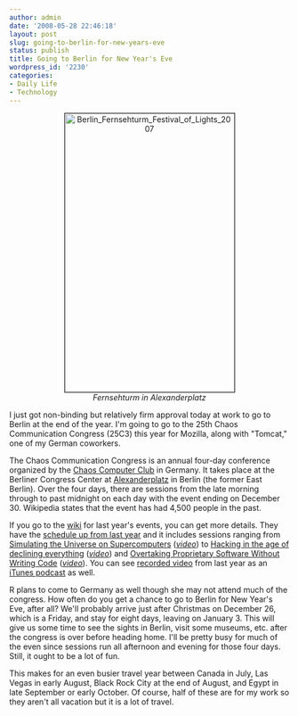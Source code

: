 ```yaml
---
author: admin
date: '2008-05-28 22:46:18'
layout: post
slug: going-to-berlin-for-new-years-eve
status: publish
title: Going to Berlin for New Year's Eve
wordpress_id: '2230'
categories:
- Daily Life
- Technology
---
```

<p align="center"><a href="http://www.flickr.com/photos/albill/2532538035/" title="Berlin_Fernsehturm_Festival_of_Lights_2007 by albill, on Flickr"><img src="http://farm3.static.flickr.com/2125/2532538035_fe13c3fbdc.jpg" border="1" width="305" height="500" alt="Berlin_Fernsehturm_Festival_of_Lights_2007" /></a><br><em>Fernsehturm in Alexanderplatz</em></p> I just got non-binding but relatively firm approval today at work to go to Berlin at the end of the year. I'm going to go to the 25th Chaos Communication Congress (25C3) this year for Mozilla, along with "Tomcat," one of my German coworkers.

The Chaos Communication Congress is an annual four-day conference organized by the <a href="http://en.wikipedia.org/wiki/Chaos_Computer_Club">Chaos Computer Club</a> in Germany. It takes place at the Berliner Congress Center at <a href="http://en.wikipedia.org/wiki/Alexanderplatz">Alexanderplatz</a> in Berlin (the former East Berlin). Over the four days, there are sessions from the late morning through to past midnight on each day with the event ending on December 30. Wikipedia states that the event has had 4,500 people in the past.

If you go to the <a href="http://events.ccc.de/congress/2007/Main_Page">wiki</a> for last year's events, you can get more details. They have the <a href="http://events.ccc.de/congress/2007/Fahrplan/">schedule up from last year</a> and it includes sessions ranging from <a href="http://events.ccc.de/congress/2007/Fahrplan/events/2155.en.html">Simulating the Universe on Supercomputers</a> (<a href="http://chaosradio.ccc.de/24c3_m4v_2155.html"><em>video</em></a>) to <a href="http://events.ccc.de/congress/2007/Fahrplan/events/2272.en.html">Hacking in the age of declining everything</a> (<a href="http://chaosradio.ccc.de/24c3_m4v_2272.html"><em>video</em></a>) and <a href="http://events.ccc.de/congress/2007/Fahrplan/events/2290.en.html">Overtaking Proprietary Software Without Writing Code</a> (<a href="http://chaosradio.ccc.de/24c3_m4v_2290.html"><em>video</em></a>). You can see <a href="http://chaosradio.ccc.de/24c3_m4v.html">recorded video</a> from last year as an <a href="http://phobos.apple.com/WebObjects/MZStore.woa/wa/viewPodcast?id=271251344">iTunes podcast</a> as well.

R plans to come to Germany as well though she may not attend much of the congress. How often do you get a chance to go to Berlin for New Year's Eve, after all? We'll probably arrive just after Christmas on December 26, which is a Friday, and stay for eight days, leaving on January 3. This will give us some time to see the sights in Berlin, visit some museums, etc. after the congress is over before heading home. I'll be pretty busy for much of the even since sessions run all afternoon and evening for those four days. Still, it ought to be a lot of fun.

This makes for an even busier travel year between Canada in July, Las Vegas in early August, Black Rock City at the end of August, and Egypt in late September or early October. Of course, half of these are for my work so they aren't all vacation but it is a lot of travel.
